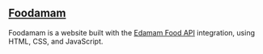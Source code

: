 ## [Foodamam](https://github.com/elduolist/elduolist.github.io/Foodamam/)

Foodamam is a website built with the [Edamam Food API](https://developer.edamam.com/food-database-api) integration, using HTML, CSS, and JavaScript.
